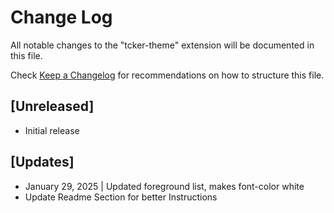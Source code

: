 # Change Log

All notable changes to the "tcker-theme" extension will be documented in this file.

Check [Keep a Changelog](http://keepachangelog.com/) for recommendations on how to structure this file.

## [Unreleased]

- Initial release

## [Updates]

- January 29, 2025 | Updated foreground list, makes font-color white
- Update Readme Section for better Instructions
